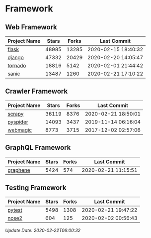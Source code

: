 # Framework

## Web Framework

| Project Name | Stars | Forks | Last Commit |
| ------------ | ----- | ----- | ----------- |
| [flask](https://github.com/pallets/flask) | 48985 | 13285 | 2020-02-15 18:40:32 |
| [django](https://github.com/django/django) | 47332 | 20429 | 2020-02-20 14:05:47 |
| [tornado](https://github.com/tornadoweb/tornado) | 18816 | 5142 | 2020-02-01 21:44:42 |
| [sanic](https://github.com/huge-success/sanic) | 13487 | 1260 | 2020-02-21 17:10:22 |

## Crawler Framework

| Project Name | Stars | Forks | Last Commit |
| ------------ | ----- | ----- | ----------- |
| [scrapy](https://github.com/scrapy/scrapy) | 36119 | 8376 | 2020-02-21 18:50:01 |
| [pyspider](https://github.com/binux/pyspider) | 14093 | 3437 | 2019-11-14 06:16:04 |
| [webmagic](https://github.com/code4craft/webmagic) | 8773 | 3715 | 2017-12-02 02:57:06 |

## GraphQL Framework

| Project Name | Stars | Forks | Last Commit |
| ------------ | ----- | ----- | ----------- |
| [graphene](https://github.com/graphql-python/graphene) | 5424 | 574 | 2020-02-21 11:15:51 |

## Testing Framework

| Project Name | Stars | Forks | Last Commit |
| ------------ | ----- | ----- | ----------- |
| [pytest](https://github.com/pytest-dev/pytest) | 5498 | 1308 | 2020-02-21 19:47:22 |
| [nose2](https://github.com/nose-devs/nose2) | 604 | 125 | 2020-02-02 00:56:43 |

*Update Date: 2020-02-22T06:00:32*